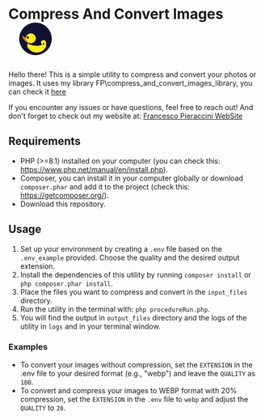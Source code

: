 # Compress And Convert Images <a href="https://www.francescopieraccini.it/"><img src="./blue_nome.svg"  alt="FrancescoPieraccini Logo" width="75" style="vertical-align:middle; padding-left:1rem;"/></a>
Hello there! This is a simple utility to compress and convert your photos or images.
It uses my library FP\compress_and_convert_images_library, you can check it
[here](https://github.com/Amreal-Lamanera/compress_and_convert_images_library)

If you encounter any issues or have questions, feel free to reach out! And don't forget to check out my website at: [Francesco Pieraccini WebSite](https://www.francescopieraccini.it)

## Requirements
- PHP (>=8.1) installed on your computer (you can check this: https://www.php.net/manual/en/install.php).
- Composer, you can install it in your computer globally or download `composer.phar` and add it to the project
  (check this: https://getcomposer.org/).
- Download this repository.

## Usage
1. Set up your environment by creating a `.env` file based on the `.env_example` provided. 
   Choose the quality and the desired output extension.
2. Install the dependencies of this utility by running `composer install` or `php composer.phar install`.
3. Place the files you want to compress and convert in the `input_files` directory.
4. Run the utility in the terminal with: `php procedureRun.php`.
5. You will find the output in `output_files` directory and the logs of the utility 
   in `logs` and in your terminal window.

### Examples
- To convert your images without compression, set the `EXTENSION` in the .env file to your desired format 
  (e.g., "webp") and leave the `QUALITY` as `100`.
- To convert and compress your images to WEBP format with 20% compression, set the `EXTENSION` in the `.env` 
  file to `webp` and adjust the `QUALITY` to `20`.